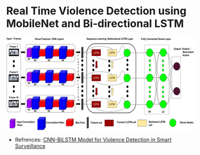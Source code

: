 # Real Time Violence Detection using MobileNet and Bi-directional LSTM
![image](BI-LSTM.png)
- Refrences: [CNN-BiLSTM Model for Violence Detection in Smart Surveillance](https://link.springer.com/article/10.1007/s42979-020-00207-x#Sec15)
